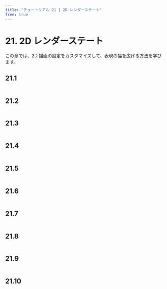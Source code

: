```yaml
---
title: "チュートリアル 21 | 2D レンダーステート"
free: true
---
```


# 21. 2D レンダーステート
この章では、2D 描画の設定をカスタマイズして、表現の幅を広げる方法を学びます。

## 21.1 

```cpp

```


## 21.2

```cpp

```


## 21.3

```cpp

```


## 21.4

```cpp

```


## 21.5

```cpp

```


## 21.6

```cpp

```


## 21.7

```cpp

```


## 21.8

```cpp

```


## 21.9

```cpp

```


## 21.10

```cpp

```

